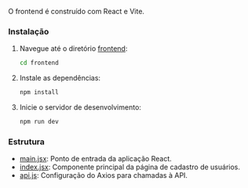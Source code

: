 O frontend é construído com React e Vite.

### Instalação

1. Navegue até o diretório [frontend](http://_vscodecontentref_/14):
    ```sh
    cd frontend
    ```

2. Instale as dependências:
    ```sh
    npm install
    ```

3. Inicie o servidor de desenvolvimento:
    ```sh
    npm run dev
    ```

### Estrutura

- [main.jsx](http://_vscodecontentref_/15): Ponto de entrada da aplicação React.
- [index.jsx](http://_vscodecontentref_/16): Componente principal da página de cadastro de usuários.
- [api.js](http://_vscodecontentref_/17): Configuração do Axios para chamadas à API.
